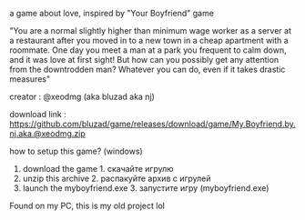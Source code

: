 a game about love, inspired by "Your Boyfriend" game

"You are a normal slightly higher than minimum wage worker as a server at a restaurant after you moved in to a new town in a cheap apartment with a roommate. One day you meet a man at a park you frequent to calm down, and it was love at first sight! But how can you possibly get any attention from the downtrodden man? Whatever you can do, even if it takes drastic measures"

creator : @xeodmg (aka bluzad aka nj)

download link :
https://github.com/bluzad/game/releases/download/game/My.Boyfriend.by.nj.aka.@xeodmg.zip

how to setup this game? (windows)
1. download the game                  1. скачайте игрулю
2. unzip this archive                 2. распакуйте архив с игрулей
3. launch the myboyfriend.exe         3. запустите игру (myboyfriend.exe)

Found on my PC, this is my old project lol



   





